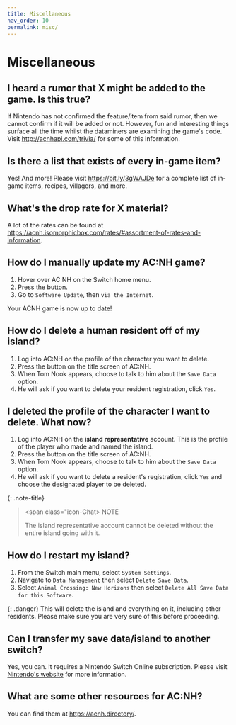 ```yaml
---
title: Miscellaneous
nav_order: 10
permalink: misc/
---
```


# Miscellaneous
## I heard a rumor that X might be added to the game. Is this true?
If Nintendo has not confirmed the feature/item from said rumor, then we cannot confirm if it will be added or not. However, fun and interesting things surface all the time whilst the dataminers are examining the game's code. Visit <http://acnhapi.com/trivia/> for some of this information.

## Is there a list that exists of every in-game item?
Yes! And more! Please visit <https://bit.ly/3gWAJDe> for a complete list of in-game items, recipes, villagers, and more.

## What's the drop rate for X material?
A lot of the rates can be found at <https://acnh.isomorphicbox.com/rates/#assortment-of-rates-and-information>.

## How do I manually update my AC:NH game?
1. Hover over AC:NH on the Switch home menu.
2. Press the <span class="icon-Plus"></span> button.
3. Go to `Software Update`, then `via the Internet`.

Your ACNH game is now up to date!

## How do I delete a human resident off of my island?
1. Log into AC:NH on the profile of the character you want to delete.
2. Press the <span class="icon-Minus"></span> button on the title screen of AC:NH.
3. When Tom Nook appears, choose to talk to him about the `Save Data` option.
4. He will ask if you want to delete your resident registration, click `Yes`. 

## I deleted the profile of the character I want to delete. What now?
1. Log into AC:NH on the **island representative** account. This is the profile of the player who made and named the island.
2. Press the <span class="icon-Minus"></span> button on the title screen of AC:NH.
3. When Tom Nook appears, choose to talk to him about the `Save Data` option.
4. He will ask if you want to delete a resident's registration, click `Yes` and choose the designated player to be deleted. 

{: .note-title}
> <span class="icon-Chat></span> NOTE
>
> The island representative account cannot be deleted without the entire island going with it.

## How do I restart my island?
1. From the Switch main menu, select `System Settings`.
2. Navigate to `Data Management` then select `Delete Save Data`.
3. Select `Animal Crossing: New Horizons` then select `Delete All Save Data for this Software`.

{: .danger}
This will delete the island and everything on it, including other residents. Please make sure you are very sure of this before proceeding. 

## Can I transfer my save data/island to another switch?
Yes, you can. It requires a Nintendo Switch Online subscription. Please visit [Nintendo's website](https://en-americas-support.nintendo.com/app/answers/detail/a_id/53668/~/how-to-transfer-animal-crossing%3A-new-horizons-save-data) for more information.  

## What are some other resources for AC:NH?
You can find them at <https://acnh.directory/>.  